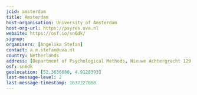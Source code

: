 ```yaml
---
jcid: amsterdam
title: Amsterdam
host-organisation: University of Amsterdam
host-org-url: https://psyres.uva.nl
website: https://osf.io/sn6dk/
signup:
organisers: [Angelika Stefan]
contact: a.m.stefan@uva.nl
country: Netherlands
address: [Department of Psychological Methods, Nieuwe Achtergracht 129 B, Postbus 15906, 1001 NK AMSTERDAM]
osf: sn6dk
geolocation: [52.3636688, 4.9128393]
last-message-level: 2
last-message-timestamp: 1637227060
---
```

